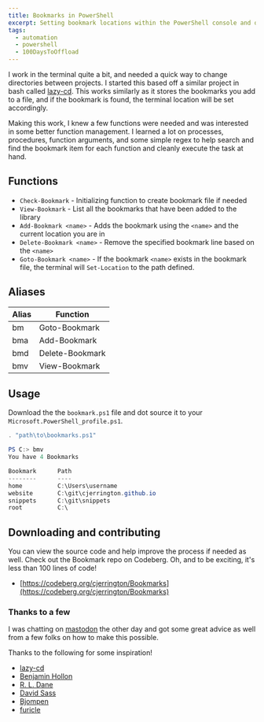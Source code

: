 ```yaml
---
title: Bookmarks in PowerShell
excerpt: Setting bookmark locations within the PowerShell console and quickly move into them
tags: 
  - automation
  - powershell
  - 100DaysToOffload
---
```


I work in the terminal quite a bit, and needed a quick way to change directories between projects. I started this based off a similar project in bash called [lazy-cd](https://github.com/pedramamini/lazy-cd/blob/master/lcd.sh). This works similarly as it stores the bookmarks you add to a file, and if the bookmark is found, the terminal location will be set accordingly.

Making this work, I knew a few functions were needed and was interested in some better function management. I learned a lot on processes, procedures, function arguments, and some simple regex to help search and find the bookmark item for each function and cleanly execute the task at hand.

## Functions

- `Check-Bookmark` - Initializing function to create bookmark file if needed
- `View-Bookmark` - List all the bookmarks that have been added to the library
- `Add-Bookmark <name>` - Adds the bookmark using the `<name>` and the current location you are in
- `Delete-Bookmark <name>` - Remove the specified bookmark line based on the `<name>`
- `Goto-Bookmark <name>` - If the bookmark `<name>` exists in the bookmark file, the terminal will `Set-Location` to the path defined.

## Aliases

|Alias|Function|
|-----------|-----------|
| bm | Goto-Bookmark |
| bma | Add-Bookmark |
| bmd | Delete-Bookmark |
| bmv | View-Bookmark |

## Usage

Download the the `bookmark.ps1` file and dot source it to your `Microsoft.PowerShell_profile.ps1`.

```powershell
. "path\to\bookmarks.ps1"

PS C:> bmv
You have 4 Bookmarks

Bookmark      Path
--------      ----
home          C:\Users\username
website       C:\git\cjerrington.github.io
snippets      C:\git\snippets
root          C:\
```

## Downloading and contributing

You can view the source code and help improve the process if needed as well. Check out the Bookmark repo on Codeberg. Oh, and to be exciting, it's less than 100 lines of code!

- [https://codeberg.org/cjerrington/Bookmarks](https://codeberg.org/cjerrington/Bookmarks)

### Thanks to a few

I was chatting on [mastodon](https://mstdn.social/@cjerrington/110211892885482441) the other day and got some great advice as well from a few folks on how to make this possible.

Thanks to the following for some inspiration!

- [lazy-cd](https://github.com/pedramamini/lazy-cd/blob/master/lcd.sh)
- [Benjamin Hollon](https://fosstodon.org/@benjaminhollon)
- [R. L. Dane](https://fosstodon.org/@RL_Dane)
- [David Sass](https://infosec.exchange/@sassdawe)
- [Bjompen](https://mastodon.nu/@bjompen)
- [furicle](https://mastodon.social/@furicle)